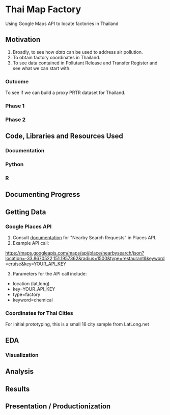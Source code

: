 # Thai Map Factory

Using Google Maps API to locate factories in Thailand

## Motivation

1. Broadly, to see how _data_ can be used to address air pollution.
2. To obtain factory coordinates in Thailand.
3. To see data contained in Pollutant Release and Transfer Register and see what we can start with.

### Outcome

To see if we can build a proxy PRTR dataset for Thailand.

### Phase 1

### Phase 2

## Code, Libraries and Resources Used

### Documentation

### Python

### R

## Documenting Progress

## Getting Data

### Google Places API

1. Consult [documentation](https://developers.google.com/maps/documentation/places/web-service/search) for "Nearby Search Requests" in Places API.
2. Example API call:

https://maps.googleapis.com/maps/api/place/nearbysearch/json?location=-33.8670522,151.1957362&radius=1500&type=restaurant&keyword=cruise&key=YOUR_API_KEY

3. Parameters for the API call include:

- location (lat,long)
- key=YOUR_API_KEY
- type=factory
- keyword=chemical

### Coordinates for Thai Cities

For initial prototyping, this is a small 16 city sample from LatLong.net

## EDA

### Visualization

## Analysis

## Results

## Presentation / Productionization

